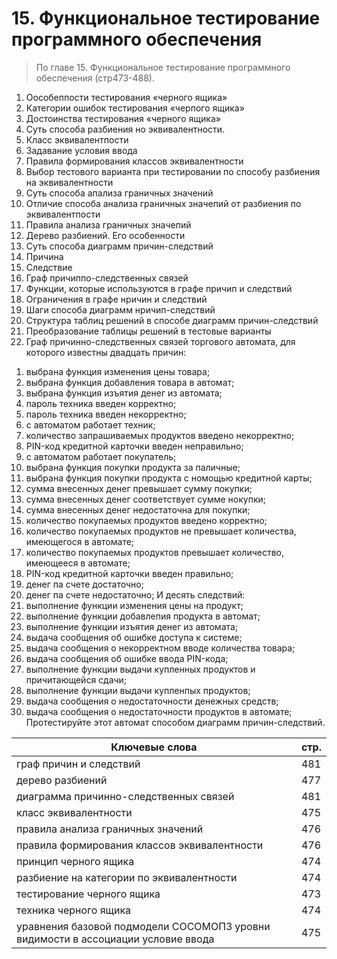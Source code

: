 # 15. Функциональное тестирование программного обеспечения
> По главе 15. Функциональное тестирование программного обеспечения (стр473-488).

1. Оособеппости тестирования «черного ящика»
2. Категории ошибок тестирования «черпого ящика»
3. Достоинства тестирования «черного ящика»
4. Суть способа разбиения но эквивалентности.
5. Класс эквивалентпости
6. Задавание условия ввода
7. Правила формирования классов эквивалентности
8. Выбор тестового варианта при тестировании по способу разбиения на эквивалентности
9. Суть способа апализа граничных значений
10. Отличие способа анализа граничных значепий от разбиения по эквивалентпости
11. Правила анализа граничных значепий
12. Дерево разбиений. Его особенности
13. Суть способа диаграмм причин-следствий
14. Причина
15. Следствие
16. Граф причиппо-следственных связей
17. Функции, которые используются в графе причип и следствий
18. Ограничения в графе нричин и следствий
19. Шаги способа диаграмм нричип-следствий
20. Структура таблиц решений в способе диаграмм причин-следствий
21. Преобразование таблицы решений в тестовые варианты
22. Граф причинно-следственных связей торгового автомата, для которого известны двадцать причин:
1) выбрана функция изменения цены товара;
2) выбрана функция добавления товара в автомат;
3) выбрана функция изъятия денег из автомата;
4) пароль техника введен корректно;
5) пароль техника введен некорректно;
6) с автоматом работает техник;
7) количество запрашиваемых продуктов введено некорректно;
8) PIN-код кредитной карточки введен неправильно;
9) с автоматом работает покупатель;
10) выбрана функция покупки продукта за паличные;
11) выбрана функция покупки продукта с номощью кредитной карты;
12) сумма внесенных денег превышает сумму покупки;
13) сумма внесенных денег соответствует сумме нокупки;
14) сумма внесенных денег недостаточна для покупки;
15) количество покупаемых продуктов введено корректно;
16) количество покупаемых продуктов не превышает количества, имеющегося в автомате;
17) количество покупаемых продуктов превышает количество, имеющееся в автомате;
18) PIN-код кредитной карточки введен правильно;
19) денег па счете достаточно;
20) денег па счете недостаточно;
И десять следствий:
1) выполнение функции изменения цены на продукт;
2) выполнение функции добавлепия продукта в автомат;
3) выполнение функции изъятия денег из автомата;
4) выдача сообщения об ошибке доступа к системе;
5) выдача сообщения о некорректном вводе количества товара;
6) выдача сообщения об ошибке ввода PIN-кода;
7) выполнение функции выдачи купленных продуктов и причитающейся сдачи;
8) выполнение функции выдачи купленпых продуктов;
9) выдача сообщения о недостаточности денежных средств; 
10) выдача сообщения о недостаточности продуктов в автомате; Протестируйте этот автомат способом диаграмм причин-следствий.

Ключевые слова | стр.
-----|-----
граф причин и следствий	|							481
дерево разбиений	|									477
диаграмма	причинно-следственных связей	|				481
класс 	эквивалентности |								475
правила	анализа граничных значений	|					476
правила	формирования классов эквивалентности | 			476
принцип	черного ящика | 								474
разбиение на категории	по эквивалентности |					474
тестирование 	черного ящика |							473
техника черного ящика | 								474
уравнения базовой подмодели СОСОМОПЗ уровни видимости в ассоциации	условие ввода |									475
